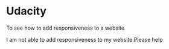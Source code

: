 # Udacity
To see how to add responsiveness to a website

I am not able to add responsiveness to my website.Please help
